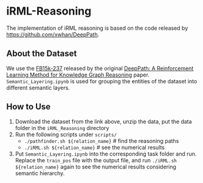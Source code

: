 # iRML-Reasoning
The implementation of iRML reasoning is based on the code released by https://github.com/xwhan/DeepPath.

## About the Dataset
We use the [FB15k-237](https://drive.google.com/file/d/1klWL11nW3ZS6b2MtLW0MHnXu-XlJqDyA/view?usp=sharing) released by the original [DeepPath: A Reinforcement Learning Method for Knowledge Graph Reasoning](https://arxiv.org/abs/1707.06690) paper. `Semantic_Layering.ipynb` is used for grouping the entities of the dataset into different semantic layers. 

## How to Use
1. Download the dataset from the link above, unzip the data, put the data folder in the `iRML_Reasoning` directory
2. Run the following scripts under `scripts/`
    *   `./pathfinder.sh ${relation_name}`  # find the reasoning paths
    *   `./iRML.sh ${relation_name}` # see the numerical results
3. Put `Semantic_Layering.ipynb` into the corresponding task folder and run. Replace the `train_pos` file with the output file, and run `./iRML.sh ${relation_name}` again to see the numerical results considering semantic hierarchy. 
